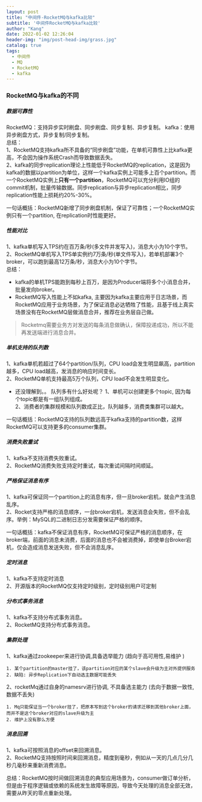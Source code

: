 ```yaml
---
layout: post
title: "中间件-RocketMQ与kafka比较"
subtitle: '中间件RocketMQ与kafka比较'
author: "Kang"
date: 2022-01-02 12:26:04
header-img: "img/post-head-img/grass.jpg"
catalog: true
tags:
  - 中间件
  - MQ
  - RocketMQ
  - kafka
---
```


### RocketMQ与kafka的不同

##### 数据可靠性
RocketMQ：支持异步实时刷盘、同步刷盘、同步复制、异步复制。
kafka：使用异步刷盘方式，异步复制/同步复制。  
总结：  
1、RocketMQ支持kafka所不具备的“同步刷盘”功能，在单机可靠性上比kafka更高，不会因为操作系统Crash而导致数据丢失。    
2、kafka的同步replication理论上性能低于RocketMQ的replication，这是因为kafka的数据以partition为单位，这样一个kafka实例上可能多上百个partition。而一个RocketMQ实例上**只有一个partition**，RocketMQ可以充分利用IO组的commit机制，批量传输数据。同步replication与异步replication相比，同步replication性能上损耗约20%-30%。  

一句话概括：RocketMQ新增了同步刷盘机制，保证了可靠性；一个RocketMQ实例只有一个partition, 在replication时性能更好。  


##### 性能对比
1、kafka单机写入TPS约在百万条/秒(多文件并发写入)，消息大小为10个字节。  
2、RocketMQ单机写入TPS单实例约7万条/秒(单文件写入)，若单机部署3个broker，可以跑到最高12万条/秒，消息大小为10个字节。  
总结：
 - kafka的单机TPS能跑到每秒上百万，是因为Producer端将多个小消息合并，批量发向broker。  
 - RocketMQ写入性能上不如kafka, 主要因为kafka主要应用于日志场景，而RocketMQ应用于业务场景，为了保证消息必达牺牲了性能，且基于线上真实场景没有在RocketMQ层做消息合并，推荐在业务层自己做。  
> Rocketmq需要业务方对发送的每条消息做确认，保障投递成功，所以不能再发送端进行消息合并。

##### 单机支持的队列数
1、kafka单机若超过了64个partition/队列，CPU load会发生明显飙高，partition越多，CPU load越高，发消息的响应时间变长。   
2、RocketMQ单机支持最高5万个队列，CPU load不会发生明显变化。  
 - 还没理解到。。
队列多有什么好处呢？
1、单机可以创建更多个topic, 因为每个topic都是有一组队列组成。  
2、消费者的集群规模和队列数成正比，队列越多，消费类集群可以越大。  

一句话概括：RocketMQ支持的队列数远高于kafka支持的partition数，这样RocketMQ可以支持更多的consumer集群。  

##### 消费失败重试
1、kafka不支持消费失败重试。  
2、RocketMQ消费失败支持定时重试，每次重试间隔时间顺延。  

##### 严格保证消息有序
1、kafka可保证同一个partition上的消息有序，但一旦broker宕机，就会产生消息乱序。  
2、Rocket支持严格的消息顺序，一台broker宕机，发送消息会失败，但不会乱序。举例：MySQL的二进制日志分发需要保证严格的顺序。  

一句话概括：kafka不保证消息有序，RocketMQ可保证严格的消息顺序，在broker端，前面的消息未消费，后面的消息也不会被消费掉，即使单台Broker宕机，仅会造成消息发送失败，但不会消息乱序。  

##### 定时消息
1、kafka不支持定时消息  
2、开源版本的RocketMQ仅支持定时级别，定时级别用户可定制  

##### 分布式事务消息
1、kafka不支持分布式事务消息。  
2、RocketMQ支持分布式事务消息。  

##### 集群处理
1、kafka通过zookeeper来进行协调,具备选举能力 (趋向于高可用性,易维护 )  
```shell
1. 某个partition的master挂了，该partition对应的某个slave会升级为主对外提供服务
2. 缺陷: 异步Replication下自动选主数据可能丢失
```
2、rocketMq通过自身的namesrv进行协调, 不具备选主能力 (去向于数据一致性, 数据不丢失)   
```shell
1. Mq只能保证当一个broker挂了，把原本写到这个broker的请求迁移到其他broker上面，而并不是这个broker对应的slave升级为主
2. 维护上没有那么方便
```

##### 消息回溯
1、kafka可按照消息的offset来回溯消息。  
2、RocketMQ支持按照时间来回溯消息，精度到毫秒，例如从一天的几点几分几秒几毫秒来重新消费消息。  

总结：RocketMQ按时间做回溯消息的典型应用场景为，consumer做订单分析，但是由于程序逻辑或依赖的系统发生故障等原因，导致今天处理的消息全部无效，需要从昨天的零点重新处理。  
